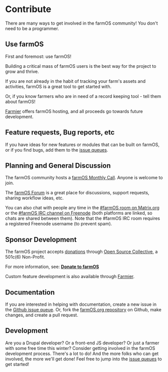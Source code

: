 # Contribute

There are many ways to get involved in the farmOS community! You don't need to
be a programmer.

## Use farmOS

First and foremost: use farmOS!

Building a critical mass of farmOS users is the best way for the project to grow
and thrive.

If you are not already in the habit of tracking your farm's assets and
activities, farmOS is a great tool to get started with.

Or, if you know farmers who are in need of a record keeping tool - tell them
about farmOS!

[Farmier] offers farmOS hosting, and all proceeds go towards future development.

## Feature requests, Bug reports, etc

If you have ideas for new features or modules that can be built on farmOS, or
if you find bugs, add them to the [issue queues].

## Planning and General Discussion

The farmOS community hosts a [farmOS Monthly Call]. Anyone is welcome to join.

The [farmOS Forum] is a great place for discussions, support requests, sharing
workflow ideas, etc.

You can also chat with people any time in the [#farmOS room on Matrix.org] or
the [#farmOS IRC channel on Freenode] (both platforms are linked, so chats are
shared between them). Note that the #farmOS IRC room requires a registered
Freenode username (to prevent spam).

## Sponsor Development

The farmOS project accepts [donations] through [Open Source Collective], a
501c(6) Non-Profit.

For more information, see: **[Donate to farmOS]**

Custom feature development is also available through [Farmier].

## Documentation

If you are interested in helping with documentation, create a new issue in the
[Github issue queue]. Or, fork the [farmOS.org repository] on Github, make
changes, and create a pull request.

## Development

Are you a Drupal developer? Or a front-end JS developer? Or just a farmer with
some free time this winter? Consider getting involved in the farmOS development
process. There's a lot to do! And the more folks who can get involved, the more
we'll get done! Feel free to jump into the [issue queues] to get started!

[Farmier]: https://farmier.com
[issue queues]: /development/issue-queues
[farmOS Monthly Call]: /community/monthly-call
[farmOS Forum]: https://farmOS.discourse.group
[#farmOS room on Matrix.org]: https://riot.im/app/#/room/#farmOS:matrix.org
[#farmOS IRC channel on Freenode]: http://webchat.freenode.net/?channels=#farmOS
[donations]: /donate
[Open Source Collective]: https://opencollective.com/opensourcecollective
[Donate to farmOS]: /donate
[Farmier]: https://farmier.com
[Github issue queue]: https://github.com/farmOS/farmOS.org/issues
[farmOS.org repository]: https://github.com/farmOS/farmOS.org

